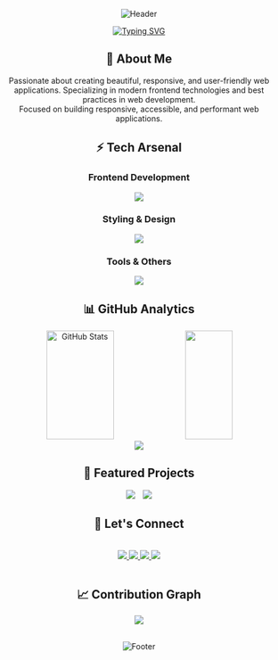 <div align="center">
  
  ![Header](https://capsule-render.vercel.app/api?type=rect&color=0:FF00FF,100:00FFFF&height=300&section=header&text=Hi,%20I'm%20Sahil%20Kadavekar&fontSize=70&animation=twinkling&fontColor=FFFFFF&fontAlignY=30&desc=Frontend%20Developer%20|%20Backend%20Curious&descAlignY=60&descAlign=50&descSize=30)

</div>

<p align="center">
  <a href="https://git.io/typing-svg">
    <img src="https://readme-typing-svg.demolab.com?font=Fira+Code&weight=600&size=24&duration=4000&pause=1000&color=FF00FF&center=true&vCenter=true&random=false&width=435&lines=Crafting+Digital+Experiences;Problem+Solver;Code+Architect;Innovation+Driver" alt="Typing SVG" />
  </a>
</p>

<h2 align="center">🚀 About Me</h2>
<div align="center">
  <p>
   Passionate about creating beautiful, responsive, and user-friendly web applications. Specializing in modern frontend technologies and best practices in web development.
    <br/>
    Focused on building responsive, accessible, and performant web applications.
  </p>
</div>

<h2 align="center">⚡ Tech Arsenal</h2>

<div align="center">
  <h3>Frontend Development</h3>
  <img src="https://skillicons.dev/icons?i=html,css,js,ts,react,nextjs,vite,nodejs" />
  
  <h3>Styling & Design</h3>
  <img src="https://skillicons.dev/icons?i=tailwind,materialui,styledcomponents,bootstrap,css" />
  
  <h3>Tools & Others</h3>
  <img src="https://skillicons.dev/icons?i=git,github,vscode,npm,firebase" />
</div>

<h2 align="center">📊 GitHub Analytics</h2>
<div align="center">
  <img width="49%" height="195px" src="https://github-readme-stats.vercel.app/api?username=Sahil-K712&show_icons=true&count_private=true&hide_border=true&title_color=6FA4FC&icon_color=6FA4FC&text_color=c9d1d9&bg_color=0d1117" alt="GitHub Stats" /> 
  <img width="41%" height="195px" src="https://github-readme-stats.vercel.app/api/top-langs/?username=Sahil-K712&layout=compact&hide_border=true&title_color=6FA4FC&text_color=c9d1d9&bg_color=0d1117" />
</div>

<div align="center">
  <img src="https://github-readme-streak-stats.herokuapp.com/?user=Sahil-K712&theme=tokyonight&hide_border=true" />
</div>

<h2 align="center">🎯 Featured Projects</h2>

<p align="center">
  <a href="https://github.com/Sahil-K712/FoodieQR" style="text-decoration: none; margin-right: 10px;">
    <img src="https://denvercoder1-github-readme-stats.vercel.app/api/pin/?username=Sahil-K712&repo=FoodieQR&theme=react&bg_color=0D1117&title_color=FF00FF&icon_color=00FFFF&hide_border=true&show_icons=true" />
  </a>
  <a href="https://github.com/Sahil-K712/Yogasana" style="text-decoration: none;">
    <img src="https://denvercoder1-github-readme-stats.vercel.app/api/pin/?username=Sahil-K712&repo=Yogasana&theme=react&bg_color=0D1117&title_color=FF00FF&icon_color=00FFFF&hide_border=true&show_icons=true" />
  </a>
</p>

<h2 align="center">🤝 Let's Connect</h2>
<br>
<div align="center">
  <a href="https://github.com/Sahil-K712">
    <img src="https://img.shields.io/badge/GitHub-100000?style=for-the-badge&logo=github&logoColor=white" />
  </a>
  <a href="https://my-portfolio-sahils-projects-7cdf7e66.vercel.app/">
    <img src="https://img.shields.io/badge/Portfolio-FF5722?style=for-the-badge&logo=google-chrome&logoColor=white" />
  </a>
    <a href="www.linkedin.com/in/sahil-k-b9945234b">
    <img src="https://img.shields.io/badge/LinkedIn-0077B5?style=for-the-badge&logo=linkedin&logoColor=white" />
  </a>
  <a href="mailto:sahilkadavekar444@gmail.com">
    <img src="https://img.shields.io/badge/Gmail-D14836?style=for-the-badge&logo=gmail&logoColor=white" />
  </a>
</div>

<br>

<h2 align="center">📈 Contribution Graph</h2>
<div align="center">
  <img src="https://github-readme-activity-graph.vercel.app/graph?username=Sahil-K712&theme=react-dark&hide_border=true&area=true" />
</div>

<div align="center">

<br>
  
  ![Footer](https://capsule-render.vercel.app/api?type=rect&color=0:FF00FF,100:00FFFF&height=100&section=footer&text=Thanks%20for%20visiting!&fontSize=40&fontColor=FFFFFF&animation=twinkling&reversal=true)

</div>
